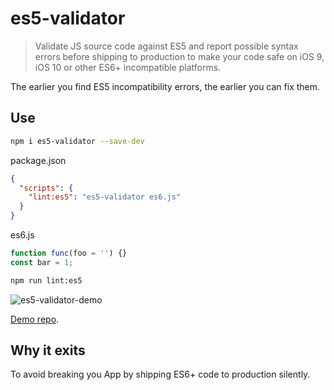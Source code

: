 # es5-validator

> Validate JS source code against ES5 and report possible syntax errors before shipping to production to make your code safe on iOS 9, iOS 10 or other ES6+ incompatible platforms.

The earlier you find ES5 incompatibility errors, the earlier you can fix them.

## Use

```sh
npm i es5-validator --save-dev
```

package.json

```json
{
  "scripts": {
    "lint:es5": "es5-validator es6.js"
  }
}
```

es6.js

```js
function func(foo = '') {}
const bar = 1;
```

```sh
npm run lint:es5
```

![es5-validator-demo](https://raw.githubusercontent.com/legend80s/es5-validator/master/es5-validator-demo.jpg)

[Demo repo](https://github.com/legend80s/es5-validator-demo).

## Why it exits

To avoid breaking you App by shipping ES6+ code to production silently.
